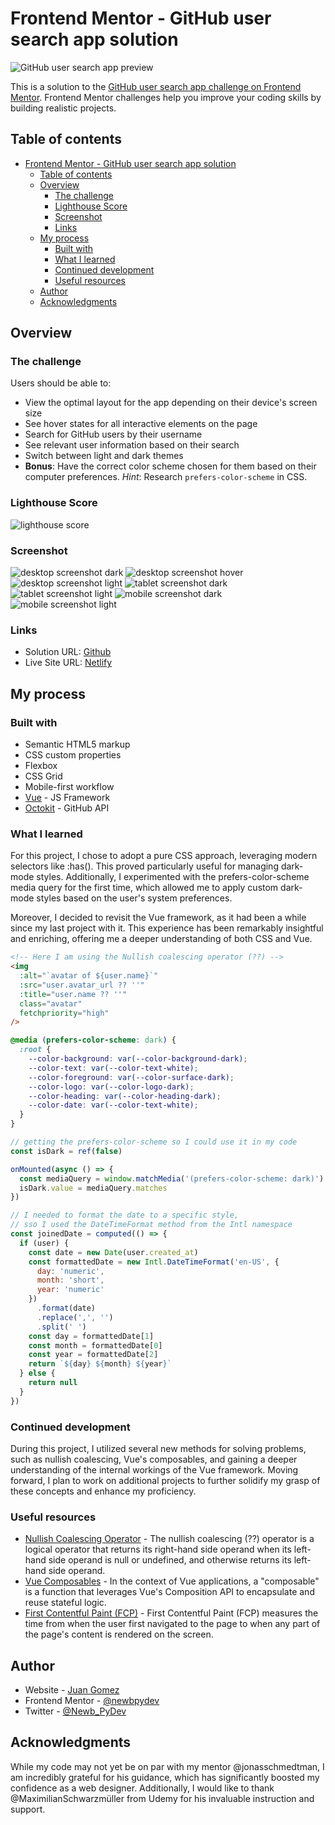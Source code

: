 # Frontend Mentor - GitHub user search app solution

![GitHub user search app preview](./src/assets/preview.jpg)

This is a solution to the [GitHub user search app challenge on Frontend Mentor](https://www.frontendmentor.io/challenges/github-user-search-app-Q09YOgaH6). Frontend Mentor challenges help you improve your coding skills by building realistic projects.

## Table of contents

- [Frontend Mentor - GitHub user search app solution](#frontend-mentor---github-user-search-app-solution)
  - [Table of contents](#table-of-contents)
  - [Overview](#overview)
    - [The challenge](#the-challenge)
    - [Lighthouse Score](#lighthouse-score)
    - [Screenshot](#screenshot)
    - [Links](#links)
  - [My process](#my-process)
    - [Built with](#built-with)
    - [What I learned](#what-i-learned)
    - [Continued development](#continued-development)
    - [Useful resources](#useful-resources)
  - [Author](#author)
  - [Acknowledgments](#acknowledgments)

## Overview

### The challenge

Users should be able to:

- View the optimal layout for the app depending on their device's screen size
- See hover states for all interactive elements on the page
- Search for GitHub users by their username
- See relevant user information based on their search
- Switch between light and dark themes
- **Bonus**: Have the correct color scheme chosen for them based on their computer preferences. _Hint_: Research `prefers-color-scheme` in CSS.

### Lighthouse Score

![lighthouse score](./src/assets/images/screenshots/lighthouse-score.png)

### Screenshot

![desktop screenshot dark](./src/assets/images/screenshots/desktop-screenshot-dark.png)
![desktop screenshot hover](./src/assets/images/screenshots/desktop-screenshot-hover.png)
![desktop screenshot light](./src/assets/images/screenshots/desktop-screenshot-light.png)
![tablet screenshot dark](./src/assets/images/screenshots/tablet-screenshot-dark.png)
![tablet screenshot light](./src/assets/images/screenshots/tablet-screenshot-light.png)
![mobile screenshot dark](./src/assets/images/screenshots/mobile-screenshot-dark.png)
![mobile screenshot light](./src/assets/images/screenshots/mobile-screenshot-light.png)

### Links

- Solution URL: [Github](https://github.com/newbpydev/devfinder)
- Live Site URL: [Netlify](https://devfinder-vue.netlify.app/)

## My process

### Built with

- Semantic HTML5 markup
- CSS custom properties
- Flexbox
- CSS Grid
- Mobile-first workflow
- [Vue](https://vuejs.org/) - JS Framework
- [Octokit](https://github.com/octokit/octokit.js) - GitHub API

### What I learned

For this project, I chose to adopt a pure CSS approach, leveraging modern selectors like :has(). This proved particularly useful for managing dark-mode styles. Additionally, I experimented with the prefers-color-scheme media query for the first time, which allowed me to apply custom dark-mode styles based on the user's system preferences.

Moreover, I decided to revisit the Vue framework, as it had been a while since my last project with it. This experience has been remarkably insightful and enriching, offering me a deeper understanding of both CSS and Vue.

```html
<!-- Here I am using the Nullish coalescing operator (??) -->
<img
  :alt="`avatar of ${user.name}`"
  :src="user.avatar_url ?? ''"
  :title="user.name ?? ''"
  class="avatar"
  fetchpriority="high"
/>
```

```css
@media (prefers-color-scheme: dark) {
  :root {
    --color-background: var(--color-background-dark);
    --color-text: var(--color-text-white);
    --color-foreground: var(--color-surface-dark);
    --color-logo: var(--color-logo-dark);
    --color-heading: var(--color-heading-dark);
    --color-date: var(--color-text-white);
  }
}
```

```js
// getting the prefers-color-scheme so I could use it in my code
const isDark = ref(false)

onMounted(async () => {
  const mediaQuery = window.matchMedia('(prefers-color-scheme: dark)')
  isDark.value = mediaQuery.matches
})

// I needed to format the date to a specific style,
// sso I used the DateTimeFormat method from the Intl namespace
const joinedDate = computed(() => {
  if (user) {
    const date = new Date(user.created_at)
    const formattedDate = new Intl.DateTimeFormat('en-US', {
      day: 'numeric',
      month: 'short',
      year: 'numeric'
    })
      .format(date)
      .replace(',', '')
      .split(' ')
    const day = formattedDate[1]
    const month = formattedDate[0]
    const year = formattedDate[2]
    return `${day} ${month} ${year}`
  } else {
    return null
  }
})
```

### Continued development

During this project, I utilized several new methods for solving problems, such as nullish coalescing, Vue's composables, and gaining a deeper understanding of the internal workings of the Vue framework. Moving forward, I plan to work on additional projects to further solidify my grasp of these concepts and enhance my proficiency.

### Useful resources

- [Nullish Coalescing Operator](https://developer.mozilla.org/en-US/docs/Web/JavaScript/Reference/Operators/Nullish_coalescing) - The nullish coalescing (??) operator is a logical operator that returns its right-hand side operand when its left-hand side operand is null or undefined, and otherwise returns its left-hand side operand.
- [Vue Composables](https://vuejs.org/guide/reusability/composables.html) - In the context of Vue applications, a "composable" is a function that leverages Vue's Composition API to encapsulate and reuse stateful logic.
- [First Contentful Paint (FCP)](https://web.dev/articles/fcp) - First Contentful Paint (FCP) measures the time from when the user first navigated to the page to when any part of the page's content is rendered on the screen.

## Author

- Website - [Juan Gomez](https://github.com/newbpydev)
- Frontend Mentor - [@newbpydev](https://www.frontendmentor.io/profile/newbpydev)
- Twitter - [@Newb_PyDev](https://twitter.com/Newb_PyDev)

## Acknowledgments

While my code may not yet be on par with my mentor @jonasschmedtman, I am incredibly grateful for his guidance, which has significantly boosted my confidence as a web designer. Additionally, I would like to thank @MaximilianSchwarzmüller from Udemy for his invaluable instruction and support.
